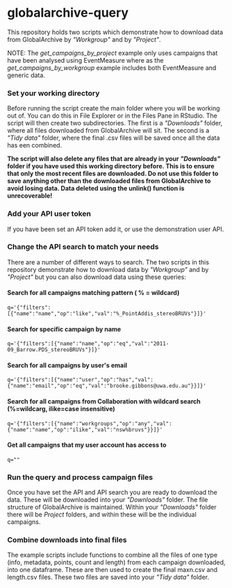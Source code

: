 # globalarchive-query
This repository holds two scripts which demonstrate how to download data from GlobalArchive by <i>"Workgroup"</i> and by <i>"Project"</i>.

NOTE: The <i>get_campaigns_by_project</i> example only uses campaigns that have been analysed using EventMeasure where as the <i>get_campaigns_by_workgroup</i> example includes both EventMeasure and generic data.

### Set your working directory
Before running the script create the main folder where you will be working out of. You can do this in File Explorer or in the Files Pane in RStudio.
The script will then create two subdirectories. The first is a <i>"Downloads"</i> folder, where all files downloaded from GlobalArchive will sit. The second is a <i>"Tidy data"</i> folder, where the final .csv files will be saved once all the data has een combined.

<b>The script will also delete any files that are already in your <i>"Downloads"</i> folder if you have used this working directory before. This is to ensure that only the most recent files are downloaded. Do not use this folder to save anything other than the downloaded files from GlobalArchive to avoid losing data. Data deleted using the unlink() function is unrecoverable!</b>

### Add your API user token
If you have been set an API token add it, or use the demonstration user API.

### Change the API search to match your needs
There are a number of different ways to search. The two scripts in this repository demonstrate how to download data by <i>"Workgroup"</i> and by <i>"Project"</i> but you can also download data using these queries:

#### Search for all campaigns matching pattern ( % = wildcard)
~~~~
q='{"filters":[{"name":"name","op":"like","val":"%_PointAddis_stereoBRUVs"}]}'
~~~~

#### Search for specific campaign by name
~~~~
q='{"filters":[{"name":"name","op":"eq","val":"2011-09_Barrow.PDS_stereoBRUVs"}]}'
~~~~

#### Search for all campaigns by user's email
~~~~
q='{"filters":[{"name":"user","op":"has","val":{"name":"email","op":"eq","val":"brooke.gibbons@uwa.edu.au"}}]}'
~~~~

#### Search for all campaigns from Collaboration with wildcard search (%=wildcarg, ilike=case insensitive)
~~~~
q='{"filters":[{"name":"workgroups","op":"any","val":{"name":"name","op":"ilike","val":"nsw%bruvs"}}]}'
~~~~

#### Get all campaigns that my user account has access to
~~~~
q=""
~~~~

### Run the query and process campaign files
Once you have set the API and API search you are ready to download the data. These will be downloaded into your <i>"Downloads"</i> folder. The file structure of GlobalArchive is maintained. Within your <i>"Downloads"</i> folder there will be <i>Project</i> folders, and within these will be the individual campaigns.

### Combine downloads into final files
The example scripts include functions to combine all the files of one type (info, metadata, points, count and length) from each campaign downloaded, into one dataframe. These are then used to create the final maxn.csv and length.csv files. These two files are saved into your <i>"Tidy data"</i> folder.
